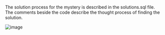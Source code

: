 The solution process for the mystery is described in the solutions.sql file. The comments beside the code describe the thought process of finding the solution.

![image](https://github.com/user-attachments/assets/6820239f-a1e2-4a60-8227-95c3f7e7d231)
